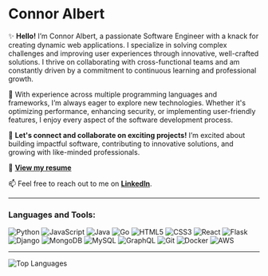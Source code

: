 # Connor Albert

✨ **Hello!** I’m Connor Albert, a passionate Software Engineer with a knack for creating dynamic web applications. I specialize in solving complex challenges and improving user experiences through innovative, well-crafted solutions. I thrive on collaborating with cross-functional teams and am constantly driven by a commitment to continuous learning and professional growth.

🌟 With experience across multiple programming languages and frameworks, I’m always eager to explore new technologies. Whether it's optimizing performance, enhancing security, or implementing user-friendly features, I enjoy every aspect of the software development process.

🚀 **Let's connect and collaborate on exciting projects!** I’m excited about building impactful software, contributing to innovative solutions, and growing with like-minded professionals.

📄 [**View my resume**](https://docs.google.com/document/d/18rYNsZvvpCeYtBOchZ-48MOhwf8676ws0Umi6ZnftKs/edit?usp=sharing)


📫 Feel free to reach out to me on [**LinkedIn**](https://www.linkedin.com/in/connoralbert/).

---

### **Languages and Tools**: 

![Python](https://img.shields.io/badge/-Python-black?logo=Python&style=flat-square)
![JavaScript](https://img.shields.io/badge/-JavaScript-black?logo=javascript&style=flat-square)
![Java](https://img.shields.io/badge/-Java-black?logo=java&style=flat-square)
![Go](https://img.shields.io/badge/-Go-black?logo=go&style=flat-square)
![HTML5](https://img.shields.io/badge/-HTML5-black?logo=html5&style=flat-square)
![CSS3](https://img.shields.io/badge/-CSS3-black?logo=css3&style=flat-square)
![React](https://img.shields.io/badge/-React-black?logo=react&style=flat-square)
![Flask](https://img.shields.io/badge/-Flask-black?logo=flask&style=flat-square)
![Django](https://img.shields.io/badge/-Django-black?logo=django&style=flat-square)
![MongoDB](https://img.shields.io/badge/-MongoDB-black?logo=mongodb&style=flat-square)
![MySQL](https://img.shields.io/badge/-MySQL-black?logo=mysql&style=flat-square)
![GraphQL](https://img.shields.io/badge/-GraphQL-black?logo=graphql&style=flat-square)
![Git](https://img.shields.io/badge/-Git-black?logo=git&style=flat-square)
![Docker](https://img.shields.io/badge/-Docker-black?logo=docker&style=flat-square)
![AWS](https://img.shields.io/badge/-AWS-black?logo=amazon&style=flat-square)

---

![Top Languages](https://github-readme-stats.vercel.app/api/top-langs/?username=ConnorAlbert&hide=TeX&layout=compact)

